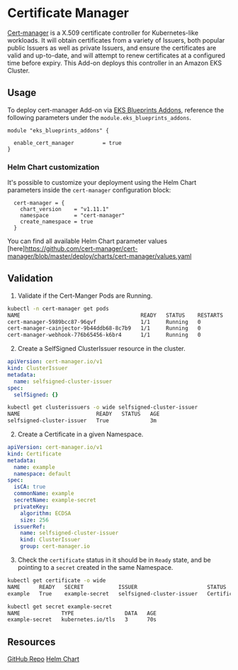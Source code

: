 # Certificate Manager

[Cert-manager](https://cert-manager.io/) is a X.509 certificate controller for Kubernetes-like workloads. It will obtain certificates from a variety of Issuers, both popular public Issuers as well as private Issuers, and ensure the certificates are valid and up-to-date, and will attempt to renew certificates at a configured time before expiry. This Add-on deploys this controller in an Amazon EKS Cluster.

## Usage

To deploy cert-manager Add-on via [EKS Blueprints Addons](https://github.com/aws-ia/terraform-aws-eks-blueprints-addons), reference the following parameters under the `module.eks_blueprints_addons`.

```hcl
module "eks_blueprints_addons" {
    
  enable_cert_manager         = true
}
```

### Helm Chart customization

It's possible to customize your deployment using the Helm Chart parameters inside the `cert-manager` configuration block:

```hcl
  cert-manager = {
    chart_version    = "v1.11.1"
    namespace        = "cert-manager"
    create_namespace = true
  }
```

You can find all available Helm Chart parameter values [here]https://github.com/cert-manager/cert-manager/blob/master/deploy/charts/cert-manager/values.yaml

## Validation

1. Validate if the Cert-Manger Pods are Running.

```sh
kubectl -n cert-manager get pods
NAME                                      READY   STATUS    RESTARTS   AGE
cert-manager-5989bcc87-96qvf              1/1     Running   0          2m49s
cert-manager-cainjector-9b44ddb68-8c7b9   1/1     Running   0          2m49s
cert-manager-webhook-776b65456-k6br4      1/1     Running   0          2m49s
```

2. Create a SelfSigned ClusterIssuer resource in the cluster.

```yaml
apiVersion: cert-manager.io/v1
kind: ClusterIssuer
metadata:
  name: selfsigned-cluster-issuer
spec:
  selfSigned: {}
```

```sh
kubectl get clusterissuers -o wide selfsigned-cluster-issuer
NAME                        READY   STATUS   AGE
selfsigned-cluster-issuer   True             3m
```

2. Create a Certificate in a given Namespace.

```yaml
apiVersion: cert-manager.io/v1
kind: Certificate
metadata:
  name: example
  namespace: default
spec:
  isCA: true
  commonName: example
  secretName: example-secret
  privateKey:
    algorithm: ECDSA
    size: 256
  issuerRef:
    name: selfsigned-cluster-issuer
    kind: ClusterIssuer
    group: cert-manager.io
```

3.  Check the `certificate` status in it should be in `Ready` state, and be pointing to a `secret` created in the same Namespace.

```sh
kubectl get certificate -o wide
NAME      READY   SECRET           ISSUER                      STATUS                                          AGE
example   True    example-secret   selfsigned-cluster-issuer   Certificate is up to date and has not expired   44s

kubectl get secret example-secret 
NAME             TYPE                DATA   AGE
example-secret   kubernetes.io/tls   3      70s
```

## Resources

[GitHub Repo](https://github.com/cert-manager/cert-manager)
[Helm Chart](https://github.com/cert-manager/cert-manager/blob/master/deploy/charts/cert-manager/)